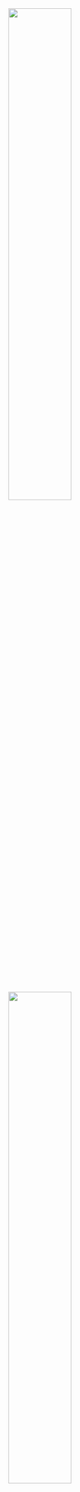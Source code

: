 <a href="https://github.com/TheProdigy161">
  <img style="width: 50%; max-width: 50%;" src="https://github-readme-stats.vercel.app/api?username=TheProdigy161&theme=dark&show_icons=true&hide_title=true" />
  <img style="width: 50%; max-width: 50%;" src="https://github-readme-stats.vercel.app/api/top-langs/?username=TheProdigy161&theme=dark&layout=compact&hide_title=true" />
</a>
